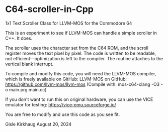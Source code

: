 # C64-scroller-in-Cpp
1x1 Text Scroller Class for LLVM-MOS for the Commodore 64

This is an experiment to see if LLVM-MOS can handle a simple scroller in C++. It does.

The scroller uses the character set from the C64 ROM, and the scroll register moves the text pixel by pixel. The code is written to be readable, not efficient—optimization is left to the compiler. The routine attaches to the vertical blank interrupt.

To compile and modify this code, you will need the LLVM-MOS compiler, which is freely available on GitHub: LLVM-MOS on GitHub: https://github.com/llvm-mos/llvm-mos (Compile with: mos-c64-clang -O3 -o main.prg main.cc)


If you don't want to run this on original hardware, you can use the VICE emulator for testing: https://vice-emu.sourceforge.io/

You are free to modify and use this code as you see fit.

Gisle Kirkhaug
August 20, 2024
